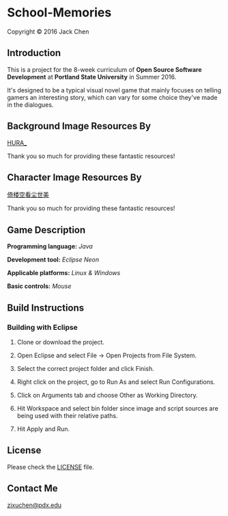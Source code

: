 School-Memories
===============
Copyright &copy; 2016 Jack Chen

## Introduction
This is a project for the 8-week curriculum of **Open Source Software Development** at **Portland State University** in Summer 2016.

It's designed to be a typical visual novel game that mainly focuses on telling gamers an interesting story, which can vary for some choice they've made in the dialogues.

## Background Image Resources By
[HURA_](http://bbs.66rpg.com/forum.php?mod=viewthread&tid=398844&extra=page%3D1%26orderby%3Dheats)

Thank you so much for providing these fantastic resources!

## Character Image Resources By
[倚楼空看尘世美](http://bbs.66rpg.com/home.php?mod=space&uid=17367864) 

Thank you so much for providing these fantastic resources!

## Game Description
**Programming language:** *Java*

**Development tool:** *Eclipse Neon*

**Applicable platforms:** *Linux & Windows*

**Basic controls:** *Mouse*

## Build Instructions

### Building with Eclipse
1. Clone or download the project.

2. Open Eclipse and select File -> Open Projects from File System.

3. Select the correct project folder and click Finish.

4. Right click on the project, go to Run As and select Run Configurations.

5. Click on Arguments tab and choose Other as Working Directory.

6. Hit Workspace and select bin folder since image and script sources are being used with their relative paths. 

7. Hit Apply and Run. 

## License
Please check the [LICENSE](https://github.com/lorch1010/OpenSourceProject/blob/master/LICENSE) file.

## Contact Me
zixuchen@pdx.edu

                     
